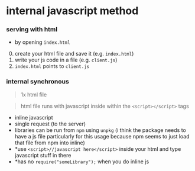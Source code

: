 # internal javascript method

### serving with html
- by opening `index.html`

0. create your html file and save it (e.g. `index.html`)
1. write your js code in a file (e.g. `client.js`)
2. `index.html` points to `client.js`

### internal synchronous
> 1x html file

> html file runs with javascript inside within the `<script></script>` tags

- inline javascript
- single request (to the server)
- libraries can be run from `npm` using `unpkg` (i think the package needs to have a js file particularly for this usage because npm seems to just load that file from npm into inline)
- *use `<script>//javascript here</script>` inside your html and type javascript stuff in there
- *has no `require("someLibrary");` when you do inline js